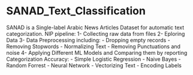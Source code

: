 # SANAD_Text_Classification
SANAD is a Single-label Arabic News Articles Dataset for automatic text categorization.
NlP pipeline:
  1- Collecting raw data from files
  2- Eploring Data
  3- Data Preprocessing including:
    - Dropping empty records
    - Removing Stopwords
    - Normalizing Text
    - Removing Punctuations and noise
  4- Applying Different ML Models and Comparing them by reporting Categorization Accuracy:
    - Simple Logistic Regression
    - Naive Bayes
    - Random Forrest
    - Neural Network
    - Vectorizing Text
    - Encoding Labels
    
